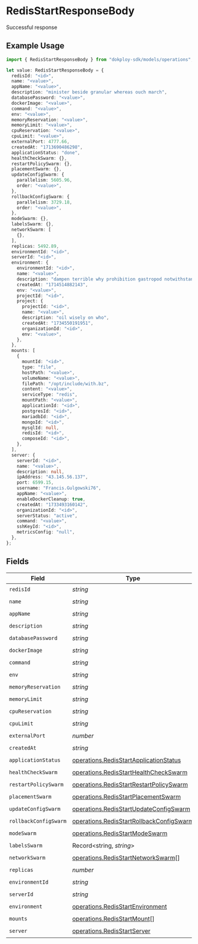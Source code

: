 # RedisStartResponseBody

Successful response

## Example Usage

```typescript
import { RedisStartResponseBody } from "dokploy-sdk/models/operations";

let value: RedisStartResponseBody = {
  redisId: "<id>",
  name: "<value>",
  appName: "<value>",
  description: "minister beside granular whereas ouch march",
  databasePassword: "<value>",
  dockerImage: "<value>",
  command: "<value>",
  env: "<value>",
  memoryReservation: "<value>",
  memoryLimit: "<value>",
  cpuReservation: "<value>",
  cpuLimit: "<value>",
  externalPort: 4777.66,
  createdAt: "1713690486298",
  applicationStatus: "done",
  healthCheckSwarm: {},
  restartPolicySwarm: {},
  placementSwarm: {},
  updateConfigSwarm: {
    parallelism: 5605.96,
    order: "<value>",
  },
  rollbackConfigSwarm: {
    parallelism: 3729.18,
    order: "<value>",
  },
  modeSwarm: {},
  labelsSwarm: {},
  networkSwarm: [
    {},
  ],
  replicas: 5492.89,
  environmentId: "<id>",
  serverId: "<id>",
  environment: {
    environmentId: "<id>",
    name: "<value>",
    description: "dampen terrible why prohibition gastropod notwithstanding",
    createdAt: "1714514882143",
    env: "<value>",
    projectId: "<id>",
    project: {
      projectId: "<id>",
      name: "<value>",
      description: "oil wisely on who",
      createdAt: "1734550191951",
      organizationId: "<id>",
      env: "<value>",
    },
  },
  mounts: [
    {
      mountId: "<id>",
      type: "file",
      hostPath: "<value>",
      volumeName: "<value>",
      filePath: "/opt/include/with.bz",
      content: "<value>",
      serviceType: "redis",
      mountPath: "<value>",
      applicationId: "<id>",
      postgresId: "<id>",
      mariadbId: "<id>",
      mongoId: "<id>",
      mysqlId: null,
      redisId: "<id>",
      composeId: "<id>",
    },
  ],
  server: {
    serverId: "<id>",
    name: "<value>",
    description: null,
    ipAddress: "43.145.56.137",
    port: 6599.15,
    username: "Francis.Gulgowski76",
    appName: "<value>",
    enableDockerCleanup: true,
    createdAt: "1733493160142",
    organizationId: "<id>",
    serverStatus: "active",
    command: "<value>",
    sshKeyId: "<id>",
    metricsConfig: "null",
  },
};
```

## Fields

| Field                                                                                                | Type                                                                                                 | Required                                                                                             | Description                                                                                          |
| ---------------------------------------------------------------------------------------------------- | ---------------------------------------------------------------------------------------------------- | ---------------------------------------------------------------------------------------------------- | ---------------------------------------------------------------------------------------------------- |
| `redisId`                                                                                            | *string*                                                                                             | :heavy_check_mark:                                                                                   | N/A                                                                                                  |
| `name`                                                                                               | *string*                                                                                             | :heavy_check_mark:                                                                                   | N/A                                                                                                  |
| `appName`                                                                                            | *string*                                                                                             | :heavy_check_mark:                                                                                   | N/A                                                                                                  |
| `description`                                                                                        | *string*                                                                                             | :heavy_check_mark:                                                                                   | N/A                                                                                                  |
| `databasePassword`                                                                                   | *string*                                                                                             | :heavy_check_mark:                                                                                   | N/A                                                                                                  |
| `dockerImage`                                                                                        | *string*                                                                                             | :heavy_check_mark:                                                                                   | N/A                                                                                                  |
| `command`                                                                                            | *string*                                                                                             | :heavy_check_mark:                                                                                   | N/A                                                                                                  |
| `env`                                                                                                | *string*                                                                                             | :heavy_check_mark:                                                                                   | N/A                                                                                                  |
| `memoryReservation`                                                                                  | *string*                                                                                             | :heavy_check_mark:                                                                                   | N/A                                                                                                  |
| `memoryLimit`                                                                                        | *string*                                                                                             | :heavy_check_mark:                                                                                   | N/A                                                                                                  |
| `cpuReservation`                                                                                     | *string*                                                                                             | :heavy_check_mark:                                                                                   | N/A                                                                                                  |
| `cpuLimit`                                                                                           | *string*                                                                                             | :heavy_check_mark:                                                                                   | N/A                                                                                                  |
| `externalPort`                                                                                       | *number*                                                                                             | :heavy_check_mark:                                                                                   | N/A                                                                                                  |
| `createdAt`                                                                                          | *string*                                                                                             | :heavy_check_mark:                                                                                   | N/A                                                                                                  |
| `applicationStatus`                                                                                  | [operations.RedisStartApplicationStatus](../../models/operations/redisstartapplicationstatus.md)     | :heavy_check_mark:                                                                                   | N/A                                                                                                  |
| `healthCheckSwarm`                                                                                   | [operations.RedisStartHealthCheckSwarm](../../models/operations/redisstarthealthcheckswarm.md)       | :heavy_check_mark:                                                                                   | N/A                                                                                                  |
| `restartPolicySwarm`                                                                                 | [operations.RedisStartRestartPolicySwarm](../../models/operations/redisstartrestartpolicyswarm.md)   | :heavy_check_mark:                                                                                   | N/A                                                                                                  |
| `placementSwarm`                                                                                     | [operations.RedisStartPlacementSwarm](../../models/operations/redisstartplacementswarm.md)           | :heavy_check_mark:                                                                                   | N/A                                                                                                  |
| `updateConfigSwarm`                                                                                  | [operations.RedisStartUpdateConfigSwarm](../../models/operations/redisstartupdateconfigswarm.md)     | :heavy_check_mark:                                                                                   | N/A                                                                                                  |
| `rollbackConfigSwarm`                                                                                | [operations.RedisStartRollbackConfigSwarm](../../models/operations/redisstartrollbackconfigswarm.md) | :heavy_check_mark:                                                                                   | N/A                                                                                                  |
| `modeSwarm`                                                                                          | [operations.RedisStartModeSwarm](../../models/operations/redisstartmodeswarm.md)                     | :heavy_check_mark:                                                                                   | N/A                                                                                                  |
| `labelsSwarm`                                                                                        | Record<string, *string*>                                                                             | :heavy_check_mark:                                                                                   | N/A                                                                                                  |
| `networkSwarm`                                                                                       | [operations.RedisStartNetworkSwarm](../../models/operations/redisstartnetworkswarm.md)[]             | :heavy_check_mark:                                                                                   | N/A                                                                                                  |
| `replicas`                                                                                           | *number*                                                                                             | :heavy_check_mark:                                                                                   | N/A                                                                                                  |
| `environmentId`                                                                                      | *string*                                                                                             | :heavy_check_mark:                                                                                   | N/A                                                                                                  |
| `serverId`                                                                                           | *string*                                                                                             | :heavy_check_mark:                                                                                   | N/A                                                                                                  |
| `environment`                                                                                        | [operations.RedisStartEnvironment](../../models/operations/redisstartenvironment.md)                 | :heavy_check_mark:                                                                                   | N/A                                                                                                  |
| `mounts`                                                                                             | [operations.RedisStartMount](../../models/operations/redisstartmount.md)[]                           | :heavy_check_mark:                                                                                   | N/A                                                                                                  |
| `server`                                                                                             | [operations.RedisStartServer](../../models/operations/redisstartserver.md)                           | :heavy_check_mark:                                                                                   | N/A                                                                                                  |